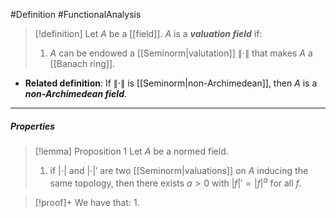 #Definition #FunctionalAnalysis 

> [!definition]
> Let $A$ be a [[field]]. $A$ is a ***valuation field*** if:
> 1. $A$ can be endowed a [[Seminorm|valutation]] $\|\cdot\|$ that makes $A$ a [[Banach ring]].

- **Related definition**: If $\|\cdot\|$ is [[Seminorm|non-Archimedean]], then $A$ is a ***non-Archimedean field***.

---
##### Properties
> [!lemma] Proposition 1
> Let $A$ be a normed field. 
> 1. if $\left| \cdot \right|$ and $\left| \cdot \right|'$ are two [[Seminorm|valuations]] on $A$ inducing the same topology, then there exists $a>0$ with $\left| f \right|'=\left| f \right|^a$ for all $f$.

> [!proof]+
> We have that:
> 1. 